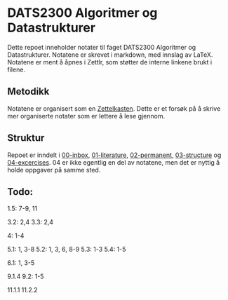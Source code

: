 # DATS2300 Algoritmer og Datastrukturer
Dette repoet inneholder notater til faget DATS2300 Algoritmer og Datastrukturer. Notatene er skrevet i markdown, med innslag av LaTeX. Notatene er ment å åpnes i Zettlr, som støtter de interne linkene brukt i filene.

## Metodikk
Notatene er organisert som en [Zettelkasten](https://en.wikipedia.org/wiki/Zettelkasten). Dette er et forsøk på å skrive mer organiserte notater som er lettere å lese gjennom.

## Struktur
Repoet er inndelt i [00-inbox]([[20250818100346]]), [01-literature]([[20250818100350]]), [02-permanent]([[20250818100355]]),  [03-structure]([[20250818100401]]) og [04-excercises]([[20250818100409]]). 04 er ikke egentlig en del av notatene, men det er nyttig å holde oppgaver på samme sted.

## Todo:
1.5: 7-9, 11

3.2: 2,4
3.3: 2,4

4: 1-4

5.1: 1, 3-8
5.2: 1, 3, 6, 8-9
5.3: 1-3
5.4: 1-5

6.1: 1, 3-5

9.1.4
9.2: 1-5

11.1.1
11.2.2
